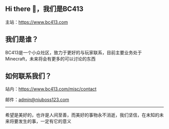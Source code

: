 ## Hi there 👋，我们是BC413

主站：https://www.bc413.com

## 我们是谁？

BC413是一个小众社区，致力于更好的与玩家联系，目前主要业务处于Minecraft，未来将会有更多的可以讨论的东西

## 如何联系我们？

站内：https://www.bc413.com/misc/contact

邮件：admin@niuboss123.com

---

希望是美好的，也许是人间至善，而美好的事物永不消逝，我们坚信，在未知的未来将要发生的事，一定有它的意义
